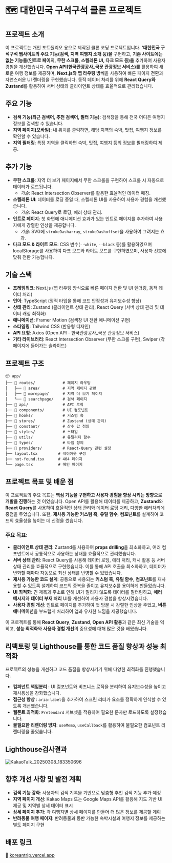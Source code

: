 # 🗺️ 대한민국 구석구석 클론 프로젝트

## 프로젝트 소개

이 프로젝트는 개인 포트폴리오 용으로 제작된 클론 코딩 프로젝트입니다. **'대한민국 구석구석 웹사이트의 주요 기능(검색, 지역 여행지 소개 등)을** 구현하고, **기존 사이트에는 없는 기능들(인트로 페이지, 무한 스크롤, 스켈레톤 UI, 다크 모드 등)을** 추가하여 사용자 경험을 개선했습니다. **Open API(한국관광공사\_국문 관광정보 서비스)를** 활용하여 새로운 여행 정보를 제공하며, **Next.js와 앱 라우팅 방식**을 사용하여 빠른 페이지 전환과 자연스러운 UI 렌더링을 구현했습니다. 동적 데이터 처리를 위해 **React Query와 Zustand**를 활용하여 서버 상태와 클라이언트 상태를 효율적으로 관리했습니다.

## 주요 기능

- **검색 기능(최근 검색어, 추천 검색어, 필터 기능)**: 검색창을 통해 전국 어디든 여행지 정보를 검색할 수 있습니다.
- **지역 페이지(모바일)**: 내 위치를 클릭하면, 해당 지역의 숙박, 맛집, 여행지 정보를 확인할 수 있습니다.
- **지역 필터링**: 특정 지역을 클릭하면 숙박, 맛집, 여행지 등의 정보를 필터링하여 제공.

## 추가 기능

- **무한 스크롤**: 지역 더 보기 페이지에서 무한 스크롤을 구현하여 스크롤 시 자동으로 데이터가 로드됩니다.
  - _기술_: React Intersection Observer를 활용한 효율적인 데이터 페칭.
- **스켈레톤 UI**: 데이터를 로딩 중일 때, 스켈레톤 UI를 사용하여 사용자 경험을 개선했습니다.
  - _기술_: React Query로 로딩, 에러 상태 관리.
- **인트로 페이지**: 첫 화면에 애니메이션 효과가 있는 인트로 페이지를 추가하여 사용자에게 강렬한 인상을 제공합니다.
  - _기술_: SVG에 `strokeDasharray`, `strokeDashoffset`을 사용하여 그려지는 효과.
- **다크 모드 & 라이트 모드**: CSS 변수(`--white`, `--black` 등)를 활용하였으며 localStorage를 사용하여 다크 모드와 라이트 모드를 구현하였으며, 사용자 선호에 맞춰 전환 가능합니다.

## 기술 스택

- **프레임워크**: Next.js (앱 라우팅 방식으로 빠른 페이지 전환 및 UI 렌더링, 동적 데이터 처리)
- **언어**: TypeScript (정적 타입을 통해 코드 안정성과 유지보수성 향상)
- **상태 관리**: Zustand (클라이언트 상태 관리), React Query (서버 상태 관리 및 데이터 캐싱 최적화)
- **애니메이션**: Framer Motion (검색창 UI 전환 애니메이션 구현)
- **스타일링**: Tailwind CSS (반응형 디자인)
- **API 요청**: Axios (Open API - 한국관광공사\_국문 관광정보 서비스)
- **기타 라이브러리**: React Intersection Observer (무한 스크롤 구현), Swiper (각 페이지에 들어가는 슬라이드)

## 프로젝트 구조

```
📦 app/
├── 📂 routes/            # 페이지 라우팅
│   ├── 📂 area/          # 지역 페이지 관련
│   ├── 📂 morepage/      # 지역 더 보기 페이지
│   └── 📂 searchpage/    # 검색 페이지
├── 📂 api/               # API 로직
├── 📂 components/        # UI 컴포넌트
├── 📂 hooks/             # 커스텀 훅
├── 📂 stores/            # Zustand (상태 관리)
├── 📂 constant/          # 상수 값 정의
├── 📂 styles/            # 스타일
├── 📂 utils/             # 유틸리티 함수
├── 📂 types/             # 타입 정의
├── 📂 providers/         # React-Query 관련 설정
├── layout.tsx         # 레이아웃 구성
├── not-found.tsx      # 404 페이지
└── page.tsx           # 메인 페이지
```

## 프로젝트 목표 및 배운 점

이 프로젝트의 주요 목표는 **핵심 기능을 구현하고 사용자 경험을 향상 시키는 방향으로 개발을 진행**하는 것 이었습니다. Open API를 활용해 데이터를 제공하고, **Zustand**와 **React Query**를 사용하여 효율적인 상태 관리와 데이터 로딩 처리, 다양한 에러처리에 중점을 두었습니다. 또한, **재사용 가능한 커스텀 훅**, **유틸 함수**, **컴포넌트**를 설계하여 코드의 효율성을 높이는 데 신경을 썼습니다.

### 주요 목표:

- **클라이언트 상태 관리**: Zustand를 사용하여 **props drilling**을 최소화하고, 여러 컴포넌트에서 공통적으로 사용하는 상태를 효율적으로 관리했습니다.
- **서버 상태 관리**: React Query를 사용해 데이터 로딩, 에러 처리, 캐시 활용 등 서버 상태 관리를 효율적으로 구현했습니다. 이를 통해 API 호출을 최소화하고, 데이터가 변화할 때마다 자동으로 최신 상태를 반영할 수 있었습니다.
- **재사용 가능한 코드 설계**: 공통으로 사용되는 **커스텀 훅**, **유틸 함수**, **컴포넌트**를 재사용할 수 있도록 설계하여 코드의 중복을 줄이고 유지보수를 용이하게 만들었습니다.
- **UI 최적화**: 긴 제목과 주소로 인해 UI가 밀리지 않도록 데이터를 필터링하고, **에러 메시지**와 **데이터 부재 처리** UI를 개선하여 사용자 경험을 향상시켰습니다.
- **사용자 경험 개선**: 인트로 페이지를 추가하여 첫 방문 시 강렬한 인상을 주었고, **버튼 애니메이션**을 부드럽게 처리하여 앱과 유사한 느낌을 제공했습니다.

이 프로젝트를 통해 **React Query**, **Zustand**, **Open API 활용**과 같은 최신 기술을 익히고, **성능 최적화**와 **사용자 경험 개선**의 중요성에 대해 많은 것을 배웠습니다.

## 리팩토링 및 Lighthouse를 통한 코드 품질 향상과 성능 최적화

프로젝트의 성능을 개선하고 코드 품질을 향상시키기 위해 다양한 최적화를 진행했습니다.

- **컴퍼넌트 책임분리** : UI 컴포넌트와 비즈니스 로직을 분리하여 유지보수성을 높이고 재사용성을 강화했습니다.
- **접근성 향상** : `aria-label`을 추가하여 스크린 리더가 요소를 정확하게 인식할 수 있도록 개선했습니다.
- **웹폰트 최적화**: `Pretendard` 서브셋을 적용하여 필요한 문자만 로드하도록 설정했습니다.
- **불필요한 리렌더링 방지**: `useMemo`, `useCallback`를 활용하여 불필요한 컴포넌트 리렌더링을 줄였습니다.

## Lighthouse검사결과

![KakaoTalk_20250308_183350696](https://github.com/user-attachments/assets/dbaf491e-ec52-4849-9f10-7355ed8aec20)

## 향후 개선 사항 및 발전 계획

- **검색 기능 강화**: 사용자의 검색 기록을 기반으로 맞춤형 추천 검색 기능 추가 예정
- **지역 페이지 개선**: Kakao Maps 또는 Google Maps API를 활용해 지도 기반 UI 제공 및 지역별 상세 데이터 표시
- **상세 페이지 추가**: 각 여행지별 상세 페이지를 만들어 더 많은 정보를 제공할 계획
- **반려동물 여행 페이지**: 반려동물과 동반 가능한 숙박시설과 여행지 정보를 제공하는 별도 페이지 구현

## 배포 링크

🔗 [koreantrip.vercel.app](https://koreantrip.vercel.app/)
